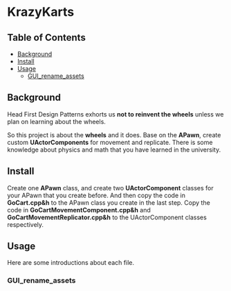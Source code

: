# KrazyKarts

## Table of Contents

- [Background](#background)
- [Install](#install)
- [Usage](#usage)
  - [GUI_rename_assets](#GUI_rename_assets)

## Background

Head First Design Patterns exhorts us **not to reinvent the wheels** unless we plan on learning about the wheels.

So this project is about the **wheels** and it does. Base on the **APawn**, create custom **UActorComponents** for movement and replicate. There is some knowledge about physics and math that you have learned in the university.

## Install

Create one **APawn** class, and create two **UActorComponent** classes for your APawn that you create before. And then copy the code in **GoCart.cpp&h** to the APawn class you create in the last step. Copy the code in **GoCartMovementComponent.cpp&h** and **GoCartMovementReplicator.cpp&h** to the UActorComponent classes respectively.

## Usage

Here are some introductions about each file.

### GUI_rename_assets
